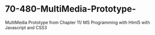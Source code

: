70-480-MultiMedia-Prototype-
============================

MultiMedia Prototype from Chapter 11/ MS Programming with Html5 with Javascript and CSS3
